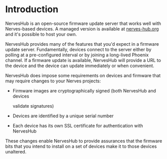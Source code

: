 # Introduction

NervesHub is an open-source firmware update server that works well with Nerves-based devices. A managed version is available at [nerves-hub.org](https://nerves-hub.org) and it's possible to host your own.

NervesHub provides many of the features that you'd expect in a firmware update server. Fundamentally, devices connect to the server either by polling at a pre-configured interval or by joining a long-lived Phoenix channel. If a firmware update is available, NervesHub will provide a URL to the device and the device can update immediately or when convenient.

NervesHub does impose some requirements on devices and firmware that may require changes to your Nerves projects:

* Firmware images are cryptographically signed \(both NervesHub and devices

  validate signatures\)

* Devices are identified by a unique serial number
* Each device has its own SSL certificate for authentication with NervesHub

These changes enable NervesHub to provide assurances that the firmware bits that you intend to install on a set of devices make it to those devices unaltered.

